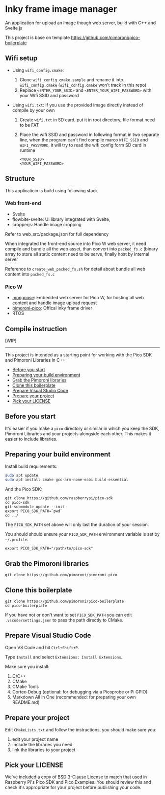 # Inky frame image manager

An application for upload an image though web server, build with C++ and Svelte js

This project is base on template https://github.com/pimoroni/pico-boilerplate

## Wifi setup
- Using `wifi_config.cmake`:
  1. Clone `wifi_config.cmake.sample` and rename it into `wifi_config.cmake` (`wifi_config.cmake` won't track in this repo)
  2. Replace `<ENTER_YOUR_SSID>` and `<ENTER_YOUR_WIFI_PASSWORD>` with your Wifi SSID and password

- Using `wifi.txt`:
  If you use the provided image directly instead of compile by your own
  1. Create `wifi.txt` in SD card, put it in root directory, file format need to be FAT
  2. Place the wifi SSID and password in following format in two separate line, when the program can't find compile marco `WIFI_SSID` and `WIFI_PASSWORD`, it will try to read the wifi config form SD card in runtime
  
     ```
     <YOUR_SSID>
     <YOUR_WIFI_PASSWORD>
     ```

## Structure

This applicatioin is build using following stack

### Web front-end
- Svelte
- flowbite-svelte: UI library integrated with Svelte,
- cropperjs: Handle image cropping

Refer to web_src/package.json for full dependency

When integrated the front-end source into Pico W web server, it need compile and bundle all the web asset,
than convert into `packed_fs.c` (binary array to store all static content need to be serve,
finally host by internal server

Reference to `create_web_packed_fs.sh` for detail about bundle all web content into `packed_fs.c`

### Pico W
- [mongoose](https://github.com/cesanta/mongoose): Embedded web server for Pico W, for hosting all web content and handle image upload request
- [pimoroni-pico](https://github.com/pimoroni/pimoroni-pico): Offical inky frame driver
- RTOS

## Compile instruction
[WIP]

---

This project is intended as a starting point for working with the Pico SDK and Pimoroni Libraries in C++.

- [Before you start](#before-you-start)
- [Preparing your build environment](#preparing-your-build-environment)
- [Grab the Pimoroni libraries](#grab-the-pimoroni-libraries)
- [Clone this boilerplate](#clone-this-boilerplate)
- [Prepare Visual Studio Code](#prepare-visual-studio-code)
- [Prepare your project](#prepare-your-project)
- [Pick your LICENSE](#pick-your-license)

## Before you start

It's easier if you make a `pico` directory or similar in which you keep the SDK, Pimoroni Libraries and your projects alongside each other. This makes it easier to include libraries.

## Preparing your build environment

Install build requirements:

```bash
sudo apt update
sudo apt install cmake gcc-arm-none-eabi build-essential
```

And the Pico SDK:

```
git clone https://github.com/raspberrypi/pico-sdk
cd pico-sdk
git submodule update --init
export PICO_SDK_PATH=`pwd`
cd ../
```

The `PICO_SDK_PATH` set above will only last the duration of your session.

You should should ensure your `PICO_SDK_PATH` environment variable is set by `~/.profile`:

```
export PICO_SDK_PATH="/path/to/pico-sdk"
```

## Grab the Pimoroni libraries

```
git clone https://github.com/pimoroni/pimoroni-pico
```

## Clone this boilerplate

```
git clone https://github.com/pimoroni/pico-boilerplate
cd pico-boilerplate
```

If you have not or don't want to set `PICO_SDK_PATH` you can edit `.vscode/settings.json` to pass the path directly to CMake.

## Prepare Visual Studio Code

Open VS Code and hit `Ctrl+Shift+P`.

Type `Install` and select `Extensions: Install Extensions`.

Make sure you install:

1. C/C++
2. CMake
3. CMake Tools
4. Cortex-Debug (optional: for debugging via a Picoprobe or Pi GPIO)
5. Markdown All in One (recommended: for preparing your own README.md)

## Prepare your project

Edit `CMakeLists.txt` and follow the instructions, you should make sure you:

1. edit your project name
2. include the libraries you need
2. link the libraries to your project

## Pick your LICENSE

We've included a copy of BSD 3-Clause License to match that used in Raspberry Pi's Pico SDK and Pico Examples. You should review this and check it's appropriate for your project before publishing your code.
